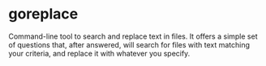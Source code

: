 # goreplace

Command-line tool to search and replace text in files. It offers a simple
set of questions that, after answered, will search for files with text
matching your criteria, and replace it with whatever you specify.
